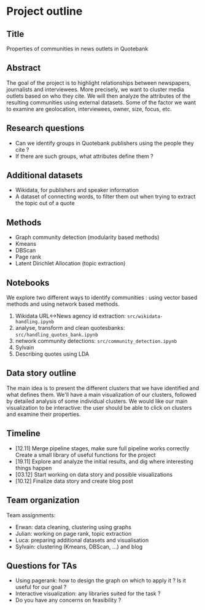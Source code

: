 # Project outline

## Title

Properties of communities in news outlets in Quotebank

## Abstract

The goal of the project is to highlight relationships between newspapers,
journalists and interviewees.  More precisely, we want to cluster media outlets
based on who they cite. We will then analyze the attributes of the resulting communities
using external datasets. Some of the factor we want to examine are geolocation,
interviewees, owner, size, focus, etc.

## Research questions

- Can we identify groups in Quotebank publishers using the people they cite ? 
- If there are such groups, what attributes define them ?

## Additional datasets

- Wikidata, for publishers and speaker information 
- A dataset of connecting words, to filter them out when trying to extract the
  topic out of a quote

## Methods

- Graph community detection (modularity based methods)
- Kmeans
- DBScan
- Page rank
- Latent Dirichlet Allocation (topic extraction)

## Notebooks

We explore two different ways to identify communities : using vector based methods and using network based methods. 

1. Wikidata URL<->News agency id extraction: `src/wikidata-handling.ipynb` 
2. analyse, transform and clean quotesbanks: `src/handling_quotes_bank.ipynb`
3. network community detections: `src/community_detection.ipynb`
4. Sylvain
5. Describing quotes using LDA

## Data story outline

The main idea is to present the different clusters that we have identified and
what defines them. We'll have a main visualization of our clusters, followed by
detailed analysis of some individual clusters. We would like our main
visualization to be interactive: the user should be able to click on clusters
and examine their properties.

## Timeline

- [12.11] Merge pipeline stages, make sure full pipeline works correctly
          Create a small library of useful functions for the project
- [19.11] Explore and analyze the initial results, and dig where interesting things happen
- [03.12] Start working on data story and possible visualizations
- [10.12] Finalize data story and create blog post

## Team organization

Team assignments:
- Erwan: data cleaning, clustering using graphs
- Julian: working on page rank, topic extraction
- Luca: preparing additional datasets and visualisation 
- Sylvain: clustering (Kmeans, DBScan, ...) and blog

## Questions for TAs

- Using pagerank: how to design the graph on which to apply it ? Is it useful for our goal ?
- Interactive visualization: any libraries suited for the task ?
- Do you have any concerns on feasibility ?

